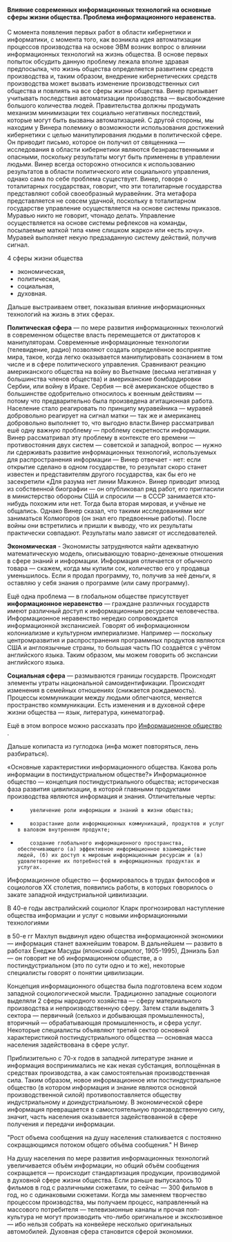 #### Влияние современных информационных технологий на основные сферы жизни общества. Проблема информационного неравенства.

С момента появления первых работ в области кибернетики и
информатики, с момента того, как возникла идея
автоматизации процессов производства на основе ЭВМ
возник вопрос о влиянии информационных технологий на
жизнь общества. В основе первых попыток обсудить данную
проблему лежала вполне здравая предпосылка, что жизнь
общества определяется развитием средств производства и,
таким образом, внедрение кибернетических средств
производства может вызвать изменение производственных
сил общества и повлиять на все сферы жизни общества.
Винер призывает учитывать последствия автоматизации
производства — высвобождение большого количества
людей. Правительства должны продумать механизм
минимизации тех социально негативных последствий,
которые могут быть вызваны автоматизацией. С другой
стороны, мы находим у Винера полемику о возможности
использования достижений кибернетики с целью
манипулирования людьми в политической сфере. Он
приводит письмо, которое он получил от священника —
исследования в области кибернетики являются
безнравственными и опасными, поскольку результаты могут
быть применены в управлении людьми. Винер всегда
осторожно относился к использованию результатов в
области политического или социального управления, однако
сама по себе проблема существует. Винер, говоря о
тоталитарных государствах, говорит, что эти тоталитарные
государства представляют собой своеобразный муравейник.
Эта метафора представляется не совсем удачной, поскольку
в тоталитарном государстве управление осуществляется на
основе системы приказов. Муравью никто не говорит, чтонадо делать. Управление осуществляется на основе системы
рефлексов на команды, посылаемые маткой типа «мне
слишком жарко» или «есть хочу». Муравей выполняет некую
предзаданную систему действий, получив сигнал.

4 сферы жизни общества
* экономическая,
* политическая,
* социальная,
* духовная.

Дальше выстраиваем ответ, показывая влияние
информационных технологий на жизнь в этих сферах.

**Политическая сфера** — по мере развития информационных
технологий в современном обществе власть перемещается
от диктаторов к манипуляторам. Современные
информационные технологии (телевидение, радио)
позволяют создать определённое восприятие мира, такое,
когда легко оказывается манипулировать сознанием в том
числе и в сфере политического управления. Сравнивают
реакцию американского общества на войну во Вьетнаме
(весьма негативная у большинства членов общества) и
американские бомбардировки Сербии, или войну в Ираке.
Сербия — всё американское общество в большинстве
одобрительно относилось к военным действиям — потому
что предварительно была произведена агитационная
работа. Население стало реагировать по принципу
муравейника — муравей добровольно реагирует на сигнал
матки — так же и американец добровольно выполняет то,
что выгодно власти.Винер рассматривал ешё одну важную проблему — проблему
секретности информации. Винер рассматривал эту проблему
в контексте его времени — противостояния двух систем —
советской и западной, вопрос — нужно ли сдерживать
развитие информационных технологий, используемых для
распространения информации — Винер отвечает - нет: если
открытие сделано в одном государстве, то результат скоро
станет известен и представителям другого государства, как
бы его не засекретили «Для разума нет линии Мажино».
Винер приводит эпизод из собственной биографии — он
опубликовал ряд работ, его пригласили в министерство
обороны США и спросили — в СССР занимается кто-нибудь
похожим или нет. Тогда была вторая мировая, и учёные не
общались. Однако Винер сказал, что такими исследованиями
мог заниматься Колмогоров (он знал его предвоенные
работы). После войны они встретились и пришли к выводу,
что их результаты практически совпадают. Результаты мало
зависят от исследователей.

**Экономическая** - Экономисты затрудняются найти
адекватную математическую модель, описывающую
товарно-денежные отношения в сфере знаний и
информации. Информация отличается от обычного товара —
скажем, когда мы купили сок, количество его у продавца
уменьшилось. Если я продал программу, то, получив за неё
деньги, я оставляю у себя знания о программе (или саму
программу).

Ещё одна проблема — в глобальном обществе
присутствует **информационное неравенство** — граждане
различных государств имеют различный доступ к
информационным ресурсам человечества. Информационное
неравенство нередко сопровождается информационной
экспанисией. Говорят об информационном колониализме и
культурном империализме. Например — поскольку центромразвития и распространения программных продуктов
являются США и англоязычные страны, то большая часть ПО
создаётся с учётом английского языка. Таким образом, мы
можем говорить об экспансии английского языка.

**Социальная сфера** — размываются границы государств.
Происходят элементы утраты национальной
самоидентификации. Происходят изменения в семейных
отношениях (снижается рождаемость). Процессы
коммуникации между людьми облегчаются, меняется
пространство коммуникации. Есть изменения и в духовной
сфере жизни общества — язык, литература, кинематограф.

Ещё в этом вопросе можно рассказать про [Информационное общество](http://philosophy2008.wikidot.com/2-25) .

Дальше копипаста из гуглодока (инфа может повторяться, лень разбираться).

«Основные характеристики информационного общества. Какова роль информации в постиндустриальном обществе?»
Информационное общество — концепция постиндустриального общества; историческая фаза развития цивилизации, в которой главными продуктами производства являются информация и знания.
Отличительные черты:
*         увеличение роли информации и знаний в жизни общества;
*         возрастание доли информационных коммуникаций, продуктов и услуг в валовом внутреннем продукте;
*         создание глобального информационного пространства, обеспечивающего (а) эффективное информационное взаимодействие людей, (б) их доступ к мировым информационным ресурсам и (в) удовлетворение их потребностей в информационных продуктах и услугах.

Информационное общество — формировалось в трудах философов и социологов XX столетия, появились работы, в которых говорилось о закате западной индустриальной цивилизации.

В 40-е годы австралийский социолог Кларк прогнозировал наступление общества информации и услуг с новыми информационными технологиями

в 50-е гг Махлуп выдвинул идею общества информационной экономики — информация станет важнейшим товаром.
В дальнейшем — развито в работах Ёнеджи Масуды (японский социолог, 1905-1995), Дэниэль Бэл — он говорит не об информационном обществе, а о постиндустриальном (это по сути одно и то же), некоторые специалисты говорят о понятии цивилизации.

Концепция информационного общества была подготовлена всем ходом западной социологической мысли. Традиционно западные социологи выделяли 2 сферы народного хозяйства — сферу материального производства и непроизводственную сферу. Затем стали выделять 3 сектора — первичный (сельхоз и добывающая промышленность), вторичный — обрабатывающая промышленность, и сфера услуг. Некоторые специалисты объявляют третий сектор основной характеристикой постиндустриального общества — основная масса населения задействована в сфере услуг.

Приблизительно с 70-х годов в западной литературе знание и информация воспринимались не как некая субстанция, воплощённая в средствах производства, а как самостоятельная производственная сила. Таким образом, новое информационное или постиндустриальное общество (в котором информация и знание являются основной производственной силой) противопоставляется обществу индустриальному и доиндустриальному. В экономической сфере информация превращается в самостоятельную производственную силу, значит, часть населения оказывается задействованной в сфере получения и передачи информации.

"Рост объема сообщения на душу населения сталкивается с постоянно сокращающимся потоком общего объёма сообщения." Н Винер

На душу населения по мере развития информационных технологий увеличивается объём информации, но общий объём сообщения сокращается — происходит стандартизация продукции, производимой в духовной сфере жизни общества. Если раньше выпускалось 10 фильмов в год с различными сюжетами, то сейчас — 300 фильмов в год, но с одинаковыми сюжетами. Когда мы заменяем творчество процессом производства, мы получаем процесс, направленный на массового потребителя — телевизионные каналы и прочая поп-культура не могут производить что-либо оригинальное и эксклюзивное — ибо нельзя собрать на конвейере несколько оригинальных автомобилей. Духовная сфера становится сферой экономики.

